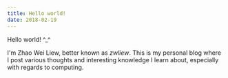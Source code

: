 ```yaml
---
title: Hello world!
date: 2018-02-19
---
```


Hello world! ^\_^

I'm Zhao Wei Liew, better known as _zwliew_. This is my personal blog where I post various thoughts and interesting knowledge I learn about, especially with regards to computing.
